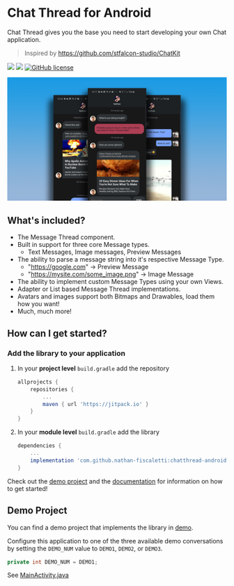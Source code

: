 # Chat Thread for Android

Chat Thread gives you the base you need to start developing your own Chat application.

> Inspired by https://github.com/stfalcon-studio/ChatKit

[![](https://jitpack.io/v/nathan-fiscaletti/chatthread-android.svg)](https://jitpack.io/#nathan-fiscaletti/chatthread-android)
[![](https://jitpack.io/v/nathan-fiscaletti/chatthread-android/month.svg)](https://jitpack.io/#nathan-fiscaletti/chatthread-android)
[![GitHub license](https://img.shields.io/github/license/nathan-fiscaletti/chatthread-android.svg?color=blue)](https://github.com/nathan-fiscaletti/chatthread-android/blob/master/LICENSE)

<p align="center">
    <img src="screenshots/Preview.png">
</p>

## What's included?

* The Message Thread component.
* Built in support for three core Message types.
    - Text Messages, Image messages, Preview Messages
* The ability to parse a message string into it's respective Message Type.
    - "https://google.com" -> Preview Message
    - "https://mysite.com/some_image.png" -> Image Message
* The ability to implement custom Message Types using your own Views.
* Adapter or List based Message Thread implementations.
* Avatars and images support both Bitmaps and Drawables, load them how you want!
* Much, much more!

## How can I get started?

### Add the library to your application

1. In your **project level** `build.gradle` add the repository

    ```gradle
    allprojects {
        repositories {
            ...
            maven { url 'https://jitpack.io' }
        }
    }
    ```
    
2. In your **module level** `build.gradle` add the library

    ```gradle
    dependencies {
        ...
        implementation 'com.github.nathan-fiscaletti:chatthread-android:v0.1.1'
    }
    ```

Check out the [demo project](./demo) and the [documentation](./docs) for information on how to get started!

## Demo Project

You can find a demo project that implements the library in [demo](./demo).

Configure this application to one of the three available demo conversations by setting the `DEMO_NUM` value to `DEMO1`, `DEMO2`, or `DEMO3`.

```java
private int DEMO_NUM = DEMO1;
```

See [MainActivity.java](./demo/src/main/java/tk/nathanf/mttest/MainActivity.java)


